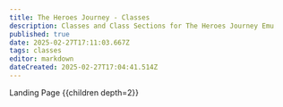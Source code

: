 ```yaml
---
title: The Heroes Journey - Classes
description: Classes and Class Sections for The Heroes Journey Emu
published: true
date: 2025-02-27T17:11:03.667Z
tags: classes
editor: markdown
dateCreated: 2025-02-27T17:04:41.514Z
---
```


Landing Page
{{children depth=2}}